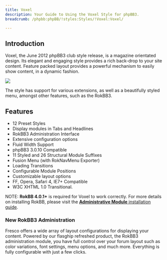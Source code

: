 ```yaml
---
title: Voxel
description: Your Guide to Using the Voxel Style for phpBB3.
breadcrumb: /phpbb:phpBB/!styles:Styles/!Voxel:Voxel/

---
```


Introduction
-----

Voxel, the June 2012 phpBB3 club style release, is a magazine orientated design. Its elegant and engaging style provides a rich back-drop to your site content. Feature packed layout provides a powerful mechanism to easily show content, in a dynamic fashion. 

![][style]

The style has support for various extensions, as well as a beautifully styled menu, amongst other features, such as the RokBB3.

Features
-----

* 12 Preset Styles
* Display modules in Tabs and Headlines
* RokBB3 Administration Interface
* Extensive configuration options
* Fluid Width Support
* phpBB3 3.0.10 Compatible
* 11 Styled and 26 Structural Module Suffixes
* Fusion Menu (with RokNavMenu Exporter)
* Loading Transitions
* Configurable Module Positions
* Customizable layout options
* FF, Opera, Safari 4, IE7+ Compatible
* W3C XHTML 1.0 Transitional.

NOTE: **RokBB 4.0.1+** is required for Voxel to work correctly. For more details on installing RokBB, please visit the [**Administrative Module** installation guide][adminguide].

### New RokBB3 Administration

Fresco offers a wide array of layout configurations for displaying your content. Powered by our flasghip refreshed product, the RokBB3 administration module, you have full control over your forum layout such as color variations, font settings, menu options, and much more. Everything is fully configurable with just a few clicks.

[adminguide]: ../../start/styles.md#installing-administrative-modules
[style]: assets/voxel.jpeg
[rokbridge]: http://www.rockettheme.com/extensions-joomla/rokbridge